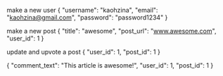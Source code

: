 
make a new user
{
  "username": "kaohzina",
	"email": "kaohzina@gmail.com",
	"password": "password1234"
}

make a new post
{
"title": "awesome",
"post_url": "www.awesome.com",
"user_id": 1
}

update and upvote a post
{
"user_id": 1,
"post_id": 1
}


{
	"comment_text": "This article is awesome!",
	"user_id": 1,
	"post_id": 1
}